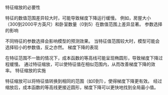 特征缩放的必要性

特征的数值范围差异较大时，可能导致梯度下降运行缓慢。
例如，房屋大小（300到2000平方英尺）和卧室数量（0到5）在数值范围上差异显著。
参数选择的影响

不同特征的参数选择会影响模型的预测效果。
当特征值范围较大时，模型可能会选择较小的参数值，反之亦然。
梯度下降的表现

在特征范围不一致的情况下，成本函数的等高线可能呈现椭圆形，导致梯度下降过程缓慢。
通过特征缩放，可以使特征值在相似范围内，从而改善梯度下降的效率。
特征缩放的实施

特征缩放可以将特征值转换到相同的范围（如0到1），使得梯度下降更有效。
经过缩放后，成本函数的等高线更接近圆形，梯度下降可以更快地找到全局最小值。
